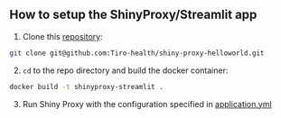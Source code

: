 ## How to setup the ShinyProxy/Streamlit app
1. Clone this [repository](https://github.com/Tiro-health/shiny-proxy-helloworld):
  ```bash
  git clone git@github.com:Tiro-health/shiny-proxy-helloworld.git
  ```
2. `cd` to the repo directory and build the docker container:
  ```bash
  docker build -t shinyproxy-streamlit .
  ```
  
3. Run Shiny Proxy with the configuration specified in [application.yml](application.yml)
 
